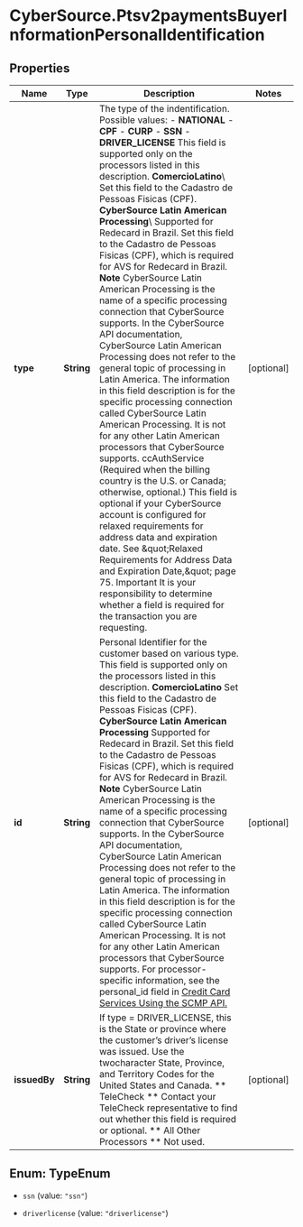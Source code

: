 # CyberSource.Ptsv2paymentsBuyerInformationPersonalIdentification

## Properties
Name | Type | Description | Notes
------------ | ------------- | ------------- | -------------
**type** | **String** | The type of the indentification.  Possible values:  - **NATIONAL**  - **CPF**  - **CURP**  - **SSN**  - **DRIVER_LICENSE**  This field is supported only on the processors listed in this description.  **ComercioLatino**\\ Set this field to the Cadastro de Pessoas Fisicas (CPF).  **CyberSource Latin American Processing**\\ Supported for Redecard in Brazil. Set this field to the Cadastro de Pessoas Fisicas (CPF), which is required for AVS for Redecard in Brazil. **Note** CyberSource Latin American Processing is the name of a specific processing connection that CyberSource supports. In the CyberSource API documentation, CyberSource Latin American Processing does not refer to the general topic of processing in Latin America. The information in this field description is for the specific processing connection called CyberSource Latin American Processing. It is not for any other Latin American processors that CyberSource supports.  ccAuthService (Required when the billing country is the U.S. or Canada; otherwise, optional.) This field is optional if your CyberSource account is configured for relaxed requirements for address data and expiration date. See \&quot;Relaxed Requirements for Address Data and Expiration Date,\&quot; page 75. Important It is your responsibility to determine whether a field is required for the transaction you are requesting.  | [optional] 
**id** | **String** | Personal Identifier for the customer based on various type. This field is supported only on the processors listed in this description.  **ComercioLatino** Set this field to the Cadastro de Pessoas Fisicas (CPF).  **CyberSource Latin American Processing** Supported for Redecard in Brazil. Set this field to the Cadastro de Pessoas Fisicas (CPF), which is required for AVS for Redecard in Brazil. **Note** CyberSource Latin American Processing is the name of a specific processing connection that CyberSource supports. In the CyberSource API documentation, CyberSource Latin American Processing does not refer to the general topic of processing in Latin America. The information in this field description is for the specific processing connection called CyberSource Latin American Processing. It is not for any other Latin American processors that CyberSource supports.  For processor-specific information, see the personal_id field in [Credit Card Services Using the SCMP API.](http://apps.cybersource.com/library/documentation/dev_guides/CC_Svcs_SCMP_API/html)  | [optional] 
**issuedBy** | **String** | If type &#x3D; DRIVER_LICENSE, this is the State or province where the customer’s driver’s license was issued. Use the twocharacter State, Province, and Territory Codes for the United States and Canada.  ** TeleCheck ** Contact your TeleCheck representative to find out whether this field is required or optional.  ** All Other Processors ** Not used.  | [optional] 


<a name="TypeEnum"></a>
## Enum: TypeEnum


* `ssn` (value: `"ssn"`)

* `driverlicense` (value: `"driverlicense"`)




